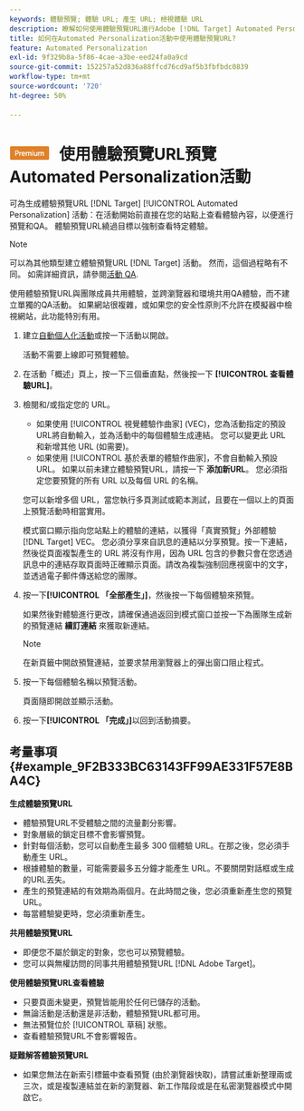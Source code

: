```yaml
---
keywords: 體驗預覽; 體驗 URL; 產生 URL; 檢視體驗 URL
description: 瞭解如何使用體驗預覽URL進行Adobe [!DNL Target] Automated Personalization活動：在活動開始前直接在您的站點上查看體驗內容。
title: 如何在Automated Personalization活動中使用體驗預覽URL?
feature: Automated Personalization
exl-id: 9f329b8a-5f86-4cae-a3be-eed24fa0a9cd
source-git-commit: 152257a52d836a88ffcd76cd9af5b3fbfbdc0839
workflow-type: tm+mt
source-wordcount: '720'
ht-degree: 50%

---
```


# ![高級](/help/main/assets/premium.png) 使用體驗預覽URL預覽Automated Personalization活動

可為生成體驗預覽URL [!DNL Target] [!UICONTROL Automated Personalization] 活動：在活動開始前直接在您的站點上查看體驗內容，以便進行預覽和QA。 體驗預覽URL繞過目標以強制查看特定體驗。

>[!NOTE]
>
>可以為其他類型建立體驗預覽URL [!DNL Target] 活動。 然而，這個過程略有不同。 如需詳細資訊，請參閱[活動 QA](/help/main/c-activities/c-activity-qa/activity-qa.md#preview).

使用體驗預覽URL與團隊成員共用體驗，並跨瀏覽器和環境共用QA體驗，而不建立單獨的QA活動。 如果網站很複雜，或如果您的安全性原則不允許在模擬器中檢視網站，此功能特別有用。

1. 建立[自動個人化活動](/help/main/c-activities/t-automated-personalization/create-ap-activity.md#task_8AAF837796D74CF893CA2F88BA1491C9)或按一下活動以開啟。

   活動不需要上線即可預覽體驗。

1. 在活動「概述」頁上，按一下三個垂直點，然後按一下 **[!UICONTROL 查看體驗URL]**。

1. 檢閱和/或指定您的 URL。

   * 如果使用 [!UICONTROL 視覺體驗作曲家] (VEC)，您為活動指定的預設URL將自動輸入，並為活動中的每個體驗生成連結。 您可以變更此 URL 和新增其他 URL (如需要)。
   * 如果使用 [!UICONTROL 基於表單的體驗作曲家]，不會自動輸入預設URL。 如果以前未建立體驗預覽URL，請按一下 **添加新URL**。 您必須指定您要預覽的所有 URL 以及每個 URL 的名稱。

   您可以新增多個 URL，當您執行多頁測試或範本測試，且要在一個以上的頁面上預覽活動時相當實用。

   模式窗口顯示指向您站點上的體驗的連結，以獲得「真實預覽」外部體驗 [!DNL Target] VEC。 您必須分享來自訊息的連結以分享預覽。按一下連結，然後從頁面複製產生的 URL 將沒有作用，因為 URL 包含的參數只會在您透過訊息中的連結存取頁面時正確顯示頁面。請改為複製強制回應視窗中的文字，並透過電子郵件傳送給您的團隊。

1. 按一下&#x200B;**[!UICONTROL 「全部產生」]**，然後按一下每個體驗來預覽。

   如果然後對體驗進行更改，請確保通過返回到模式窗口並按一下為團隊生成新的預覽連結 **續訂連結** 來獲取新連結。

   >[!NOTE]
   >
   >在新頁籤中開啟預覽連結，並要求禁用瀏覽器上的彈出窗口阻止程式。

1. 按一下每個體驗名稱以預覽活動。

   頁面隨即開啟並顯示活動。

1. 按一下&#x200B;**[!UICONTROL 「完成」]**&#x200B;以回到活動摘要。

## 考量事項 {#example_9F2B333BC63143FF99AE331F57E8BA4C}

**生成體驗預覽URL**

* 體驗預覽URL不受體驗之間的流量劃分影響。
* 對象層級的鎖定目標不會影響預覽。
* 針對每個活動，您可以自動產生最多 300 個體驗 URL。在那之後，您必須手動產生 URL。
* 根據體驗的數量，可能需要最多五分鐘才能產生 URL。不要關閉對話框或生成的URL丟失。
* 產生的預覽連結的有效期為兩個月。在此時間之後，您必須重新產生您的預覽 URL。
* 每當體驗變更時，您必須重新產生。

**共用體驗預覽URL**

* 即便您不屬於鎖定的對象，您也可以預覽體驗。
* 您可以與無權訪問的同事共用體驗預覽URL [!DNL Adobe Target]。

**使用體驗預覽URL查看體驗**

* 只要頁面未變更，預覽皆能用於任何已儲存的活動。
* 無論活動是活動還是非活動，體驗預覽URL都可用。
* 無法預覽位於 [!UICONTROL 草稿] 狀態。
* 查看體驗預覽URL不會影響報告。

**疑難解答體驗預覽URL**

* 如果您無法在新索引標籤中查看預覽 (由於瀏覽器快取)，請嘗試重新整理兩或三次，或是複製連結並在新的瀏覽器、新工作階段或是在私密瀏覽器模式中開啟它。
